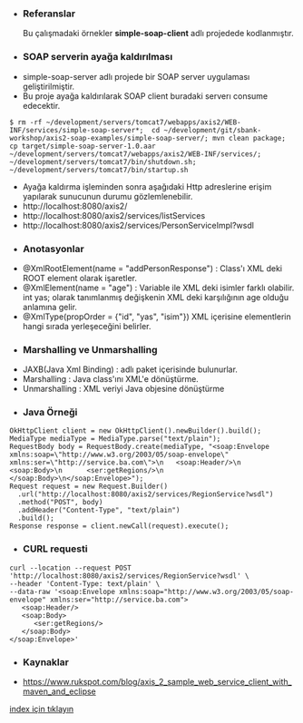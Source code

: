 * ### Referanslar
    Bu çalışmadaki örnekler **simple-soap-client** adlı projedede kodlanmıştır.

    
* ### SOAP serverin ayağa kaldırılması
- simple-soap-server adlı projede bir SOAP server uygulaması geliştirilmiştir.
- Bu proje ayağa kaldırılarak SOAP client buradaki serverı consume edecektir.
```
$ rm -rf ~/development/servers/tomcat7/webapps/axis2/WEB-INF/services/simple-soap-server*;  cd ~/development/git/sbank-workshop/axis2-soap-examples/simple-soap-server/; mvn clean package; cp target/simple-soap-server-1.0.aar ~/development/servers/tomcat7/webapps/axis2/WEB-INF/services/; ~/development/servers/tomcat7/bin/shutdown.sh; ~/development/servers/tomcat7/bin/startup.sh
```
- Ayağa kaldırma işleminden sonra aşağıdaki Http adreslerine erişim yapılarak sunucunun durumu gözlemlenebilir.
- http://localhost:8080/axis2/ 
- http://localhost:8080/axis2/services/listServices
- http://localhost:8080/axis2/services/PersonServiceImpl?wsdl


* ### Anotasyonlar
- @XmlRootElement(name = "addPersonResponse") : Class'ı XML deki ROOT element olarak işaretler.
- @XmlElement(name = "age") : Variable ile XML deki isimler farklı olabilir. int yas; olarak tanımlanmış değişkenin XML deki karşılığının age olduğu anlamına gelir.
- @XmlType(propOrder = {"id", "yas", "isim"}) XML içerisine elementlerin hangi sırada yerleşeceğini belirler.


* ### Marshalling ve Unmarshalling
- JAXB(Java Xml Binding)  : adlı paket içerisinde bulunurlar.
- Marshalling : Java class'ını XML'e dönüştürme.
- Unmarshalling : XML veriyi Java objesine dönüştürme


* ### Java Örneği
```
OkHttpClient client = new OkHttpClient().newBuilder().build();
MediaType mediaType = MediaType.parse("text/plain");
RequestBody body = RequestBody.create(mediaType, "<soap:Envelope xmlns:soap=\"http://www.w3.org/2003/05/soap-envelope\" xmlns:ser=\"http://service.ba.com\">\n   <soap:Header/>\n   <soap:Body>\n      <ser:getRegions/>\n   </soap:Body>\n</soap:Envelope>");
Request request = new Request.Builder()
  .url("http://localhost:8080/axis2/services/RegionService?wsdl")
  .method("POST", body)
  .addHeader("Content-Type", "text/plain")
  .build();
Response response = client.newCall(request).execute();
```

* ### CURL requesti
```
curl --location --request POST 'http://localhost:8080/axis2/services/RegionService?wsdl' \
--header 'Content-Type: text/plain' \
--data-raw '<soap:Envelope xmlns:soap="http://www.w3.org/2003/05/soap-envelope" xmlns:ser="http://service.ba.com">
   <soap:Header/>
   <soap:Body>
      <ser:getRegions/>
   </soap:Body>
</soap:Envelope>'
```

* ### Kaynaklar
- https://www.rukspot.com/blog/axis_2_sample_web_service_client_with_maven_and_eclipse

[index için tıklayın](../README.md)
